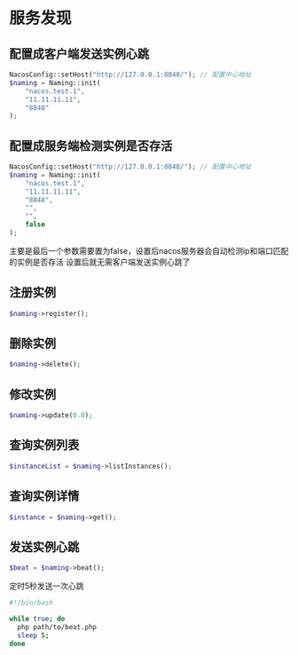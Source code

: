 # 服务发现

## 配置成客户端发送实例心跳
```php
NacosConfig::setHost("http://127.0.0.1:8848/"); // 配置中心地址
$naming = Naming::init(
    "nacos.test.1",
    "11.11.11.11",
    "8848"
);
```

## 配置成服务端检测实例是否存活
```php
NacosConfig::setHost("http://127.0.0.1:8848/"); // 配置中心地址
$naming = Naming::init(
    "nacos.test.1",
    "11.11.11.11",
    "8848",
    "",
    "",
    false
);
```
主要是最后一个参数需要置为false，设置后nacos服务器会自动检测ip和端口匹配的实例是否存活
设置后就无需客户端发送实例心跳了

## 注册实例

```php
$naming->register();
```

## 删除实例
```php
$naming->delete();
```

## 修改实例
```php
$naming->update(0.8);
```

## 查询实例列表

```php
$instanceList = $naming->listInstances();
```

## 查询实例详情
```php
$instance = $naming->get();
```

## 发送实例心跳

```php
$beat = $naming->beat();
```

定时5秒发送一次心跳

```bash
#!/bin/bash

while true; do
  php path/to/beat.php
  sleep 5;
done
```
